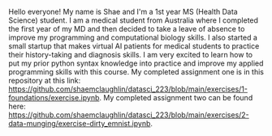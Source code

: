 Hello everyone! My name is Shae and I'm a 1st year MS (Health Data Science) student. I am a medical student from Australia where I completed the first year of my MD and then decided to take a leave of absence to improve my programming and computational biology skills. I also started a small startup that makes virtual AI patients for medical students to practice their history-taking and diagnosis skills. I am very excited to learn how to put my prior python syntax knowledge into practice and improve my applied programming skills with this course.
My completed assignment one is in this repository at this link: https://github.com/shaemclaughlin/datasci_223/blob/main/exercises/1-foundations/exercise.ipynb.
My completed assignment two can be found here: https://github.com/shaemclaughlin/datasci_223/blob/main/exercises/2-data-munging/exercise-dirty_emnist.ipynb.
